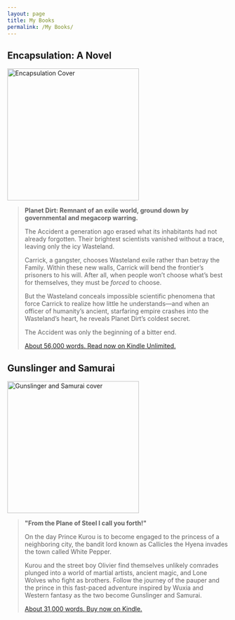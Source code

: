 ```yaml
---
layout: page
title: My Books
permalink: /My Books/
---
```

## Encapsulation: A Novel

<img src="https://m.media-amazon.com/images/I/81ORvViBQUL._SL1500_.jpg" alt="Encapsulation Cover" width="300"/>

> **Planet Dirt: Remnant of an exile world, ground down by governmental and megacorp warring.**
> 
> The Accident a generation ago erased what its inhabitants had not already forgotten. Their brightest scientists vanished without a trace, leaving only the icy Wasteland.
> 
> Carrick, a gangster, chooses Wasteland exile rather than betray the Family. Within these new walls, Carrick will bend the frontier’s prisoners to his will. After all, when people won’t choose what’s best for themselves, they must be _forced_ to choose.
> 
> But the Wasteland conceals impossible scientific phenomena that force Carrick to realize how little he understands—and when an officer of humanity’s ancient, starfaring empire crashes into the Wasteland’s heart, he reveals Planet Dirt’s coldest secret.
> 
> The Accident was only the beginning of a bitter end.
> 
> [About 56,000 words. Read now on Kindle Unlimited.](https://www.amazon.com/Encapsulation-Novel-Taylor-Clogston-ebook/dp/B09PZJVBCR "142 pages. Read now on Kindle Unlimited.")

## Gunslinger and Samurai

<img src="https://m.media-amazon.com/images/I/81es2+tuAQL._SL1500_.jpg" alt="Gunslinger and Samurai cover" width="300"/>

> **"From the Plane of Steel I call you forth!"**
> 
> On the day Prince Kurou is to become engaged to the princess of a neighboring city, the bandit lord known as Callicles the Hyena invades the town called White Pepper.
> 
> Kurou and the street boy Olivier find themselves unlikely comrades plunged into a world of martial artists, ancient magic, and Lone Wolves who fight as brothers. Follow the journey of the pauper and the prince in this fast-paced adventure inspired by Wuxia and Western fantasy as the two become Gunslinger and Samurai.
> 
> [About 31,000 words. Buy now on Kindle.](https://www.amazon.com/Encapsulation-Novel-Taylor-Clogston-ebook/dp/B09PZJVBCR "142 pages. Read now on Kindle Unlimited.")